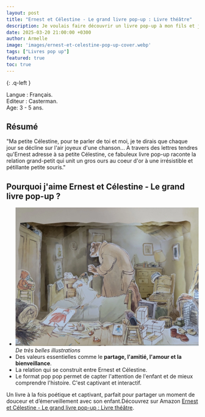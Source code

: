 ```yaml
---
layout: post
title: "Ernest et Célestine - Le grand livre pop-up : Livre théâtre"
description: Je voulais faire découvrir un livre pop-up à mon fils et j’ai adoré partager avec lui l’histoire d’Ernest et Célestine, sublimée par de magnifiques décors qui rappellent une véritable pièce de théâtre.
date: 2025-03-20 21:00:00 +0300
author: Armelle
image: 'images/ernest-et-celestine-pop-up-cover.webp'
tags: ["Livres pop up"]
featured: true
toc: true
---
```


{: .q-left }

Langue : Français.           
Editeur : Casterman.   
Age: 3 - 5 ans.

## Résumé

"Ma petite Célestine, pour te parler de toi et moi, je te dirais que chaque jour se décline sur l'air joyeux d'une chanson... A travers des lettres tendres qu'Ernest adresse à sa petite Célestine, ce fabuleux livre pop-up raconte la relation grand-petit qui unit un gros ours au coeur d'or à une irrésistible et pétillante petite souris."

## Pourquoi j'aime Ernest et Célestine - Le grand livre pop-up ?

- ![De très belles illustrations lumineuses](images/ernest-et-celestine-pop-up-int.webp)
*De très belles illustrations*
- Des valeurs essentielles comme le **partage, l'amitié, l'amour et la bienveillance**.
- La relation qui se construit entre Ernest et Célestine.
- Le format pop pop permet de capter l'attention de l'enfant et de mieux comprendre l'histoire. C'est captivant et interactif. 

Un livre à la fois poétique et captivant, parfait pour partager un moment de douceur et d’émerveillement avec son enfant.Découvrez sur Amazon [Ernest et Célestine - Le grand livre pop-up : Livre théâtre](https://amzn.to/41TPDEh).  
